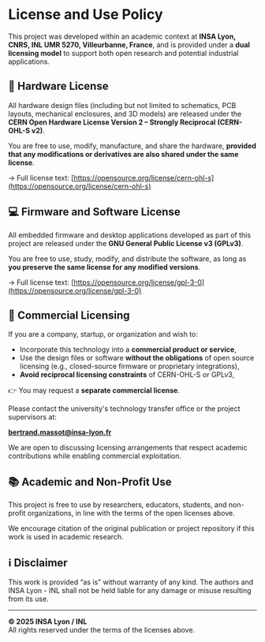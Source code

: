 # License and Use Policy

This project was developed within an academic context at **INSA Lyon, CNRS, INL UMR 5270, Villeurbanne, France**, and is provided under a **dual licensing model** to support both open research and potential industrial applications.

## 🔧 Hardware License

All hardware design files (including but not limited to schematics, PCB layouts, mechanical enclosures, and 3D models) are released under the **CERN Open Hardware License Version 2 – Strongly Reciprocal (CERN-OHL-S v2)**.

You are free to use, modify, manufacture, and share the hardware, **provided that any modifications or derivatives are also shared under the same license**.

→ Full license text: [https://opensource.org/license/cern-ohl-s](https://opensource.org/license/cern-ohl-s)

## 💻 Firmware and Software License

All embedded firmware and desktop applications developed as part of this project are released under the **GNU General Public License v3 (GPLv3)**.

You are free to use, study, modify, and distribute the software, as long as **you preserve the same license for any modified versions**.

→ Full license text: [https://opensource.org/license/gpl-3-0](https://opensource.org/license/gpl-3-0)

## 🏢 Commercial Licensing

If you are a company, startup, or organization and wish to:

- Incorporate this technology into a **commercial product or service**,
- Use the design files or software **without the obligations** of open source licensing (e.g., closed-source firmware or proprietary integrations),
- **Avoid reciprocal licensing constraints** of CERN-OHL-S or GPLv3,

👉 You may request a **separate commercial license**.

Please contact the university's technology transfer office or the project supervisors at:

**[bertrand.massot@insa-lyon.fr](mailto:bertrand.massot@insa-lyon.fr)**

We are open to discussing licensing arrangements that respect academic contributions while enabling commercial exploitation.

## 📚 Academic and Non-Profit Use

This project is free to use by researchers, educators, students, and non-profit organizations, in line with the terms of the open licenses above.

We encourage citation of the original publication or project repository if this work is used in academic research.

## ℹ️ Disclaimer

This work is provided “as is” without warranty of any kind. The authors and INSA Lyon - INL shall not be held liable for any damage or misuse resulting from its use.

---

**© 2025 INSA Lyon / INL**  
All rights reserved under the terms of the licenses above.

